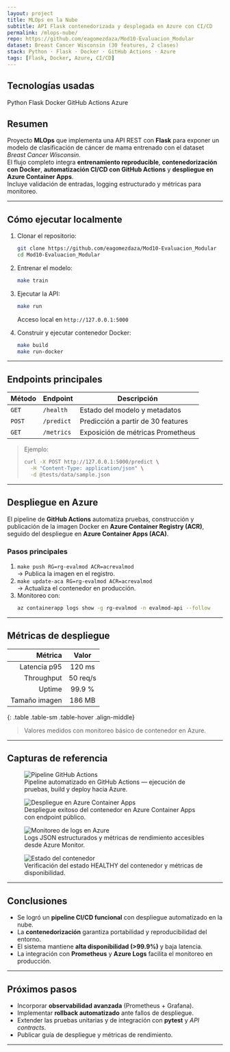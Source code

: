 ```yaml
---
layout: project
title: MLOps en la Nube
subtitle: API Flask contenedorizada y desplegada en Azure con CI/CD
permalink: /mlops-nube/
repo: https://github.com/eagomezdaza/Mod10-Evaluacion_Modular
dataset: Breast Cancer Wisconsin (30 features, 2 clases)
stack: Python · Flask · Docker · GitHub Actions · Azure
tags: [Flask, Docker, Azure, CI/CD]
---
```


## Tecnologías usadas
<div class="d-flex flex-wrap gap-2 mb-3">
  <span class="badge bg-primary">Python</span>
  <span class="badge bg-info text-dark">Flask</span>
  <span class="badge bg-secondary">Docker</span>
  <span class="badge bg-warning text-dark">GitHub Actions</span>
  <span class="badge bg-dark">Azure</span>
</div>

## Resumen
Proyecto **MLOps** que implementa una API REST con **Flask** para exponer un modelo de clasificación de cáncer de mama entrenado con el dataset *Breast Cancer Wisconsin*.  
El flujo completo integra **entrenamiento reproducible**, **contenedorización con Docker**, **automatización CI/CD con GitHub Actions** y **despliegue en Azure Container Apps**.  
Incluye validación de entradas, logging estructurado y métricas para monitoreo.

---

## Cómo ejecutar localmente
1. Clonar el repositorio:
   ```bash
   git clone https://github.com/eagomezdaza/Mod10-Evaluacion_Modular
   cd Mod10-Evaluacion_Modular
   ```
2. Entrenar el modelo:
   ```bash
   make train
   ```
3. Ejecutar la API:
   ```bash
   make run
   ```
   Acceso local en `http://127.0.0.1:5000`

4. Construir y ejecutar contenedor Docker:
   ```bash
   make build
   make run-docker
   ```

---

## Endpoints principales
<div class="table-responsive">
<table class="table table-sm table-hover align-middle">
  <thead>
    <tr>
      <th>Método</th>
      <th>Endpoint</th>
      <th>Descripción</th>
    </tr>
  </thead>
  <tbody>
    <tr>
      <td><code>GET</code></td>
      <td><code>/health</code></td>
      <td>Estado del modelo y metadatos</td>
    </tr>
    <tr>
      <td><code>POST</code></td>
      <td><code>/predict</code></td>
      <td>Predicción a partir de 30 features</td>
    </tr>
    <tr>
      <td><code>GET</code></td>
      <td><code>/metrics</code></td>
      <td>Exposición de métricas Prometheus</td>
    </tr>
  </tbody>
</table>
</div>


> Ejemplo:  
> ```bash
> curl -X POST http://127.0.0.1:5000/predict \
>   -H "Content-Type: application/json" \
>   -d @tests/data/sample.json
> ```

---

## Despliegue en Azure
El pipeline de **GitHub Actions** automatiza pruebas, construcción y publicación de la imagen Docker en **Azure Container Registry (ACR)**, seguido del despliegue en **Azure Container Apps (ACA)**.

### Pasos principales
1. `make push RG=rg-evalmod ACR=acrevalmod`  
   → Publica la imagen en el registro.  
2. `make update-aca RG=rg-evalmod ACR=acrevalmod`  
   → Actualiza el contenedor en producción.  
3. Monitoreo con:
   ```bash
   az containerapp logs show -g rg-evalmod -n evalmod-api --follow
   ```

---

## Métricas de despliegue
| Métrica        | Valor |
|---------------:|:-----:|
| Latencia p95   | 120 ms |
| Throughput     | 50 req/s |
| Uptime         | 99.9 % |
| Tamaño imagen  | 186 MB |
{: .table .table-sm .table-hover .align-middle}

> Valores medidos con monitoreo básico de contenedor en Azure.

---

## Capturas de referencia
<div class="gallery row g-3">
  <div class="col-md-6">
    <figure class="figure w-100">
      <img class="img-fluid rounded shadow capture"
           src="{{ '/assets/images/mlops/pipeline-actions.png' | relative_url }}"
           alt="Pipeline GitHub Actions" loading="lazy" decoding="async">
      <figcaption class="figure-caption">Pipeline automatizado en GitHub Actions — ejecución de pruebas, build y deploy hacia Azure.</figcaption>
    </figure>
  </div>
  <div class="col-md-6">
    <figure class="figure w-100">
      <img class="img-fluid rounded shadow capture"
           src="{{ '/assets/images/mlops/azure-deploy.png' | relative_url }}"
           alt="Despliegue en Azure Container Apps" loading="lazy" decoding="async">
      <figcaption class="figure-caption">Despliegue exitoso del contenedor en Azure Container Apps con endpoint público.</figcaption>
    </figure>
  </div>

  <div class="col-md-6">
    <figure class="figure w-100">
      <img class="img-fluid rounded shadow capture"
           src="{{ '/assets/images/mlops/logs-monitor.png' | relative_url }}"
           alt="Monitoreo de logs en Azure" loading="lazy" decoding="async">
      <figcaption class="figure-caption">Logs JSON estructurados y métricas de rendimiento accesibles desde Azure Monitor.</figcaption>
    </figure>
  </div>
  <div class="col-md-6">
    <figure class="figure w-100">
      <img class="img-fluid rounded shadow capture"
           src="{{ '/assets/images/mlops/container-status.png' | relative_url }}"
           alt="Estado del contenedor" loading="lazy" decoding="async">
      <figcaption class="figure-caption">Verificación del estado HEALTHY del contenedor y métricas de disponibilidad.</figcaption>
    </figure>
  </div>
</div>

---

## Conclusiones
- Se logró un **pipeline CI/CD funcional** con despliegue automatizado en la nube.  
- La **contenedorización** garantiza portabilidad y reproducibilidad del entorno.  
- El sistema mantiene **alta disponibilidad (>99.9%)** y baja latencia.  
- La integración con **Prometheus** y **Azure Logs** facilita el monitoreo en producción.

---

## Próximos pasos
- Incorporar **observabilidad avanzada** (Prometheus + Grafana).  
- Implementar **rollback automatizado** ante fallos de despliegue.  
- Extender las pruebas unitarias y de integración con **pytest** y *API contracts*.  
- Publicar guía de despliegue y métricas de rendimiento.

---